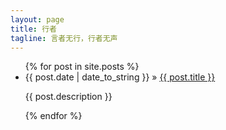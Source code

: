 ```yaml
---
layout: page
title: 行者
tagline: 言者无行，行者无声
---
```


<ul class="posts">
  {% for post in site.posts %}
    <li>
        <span>{{ post.date | date_to_string }}</span> &raquo; <a href="{{ BASE_PATH }}{{ post.url }}">{{ post.title }}</a>
        <p> {{ post.description }} </p>
    </li>
  {% endfor %}
</ul>

